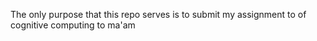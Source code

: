 The only purpose that this repo serves is to submit my assignment to of cognitive computing  to  ma'am
 

